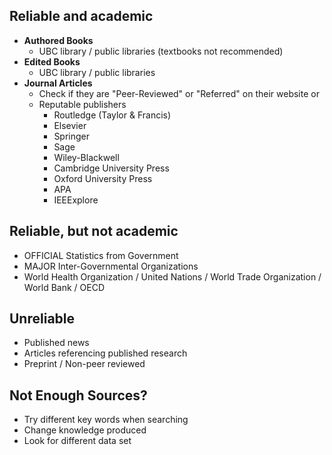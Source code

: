 ## Reliable and academic
- **Authored Books**
	- UBC library / public libraries (textbooks not recommended)
- **Edited Books**
	- UBC library / public libraries
- **Journal Articles**
	- Check if they are "Peer-Reviewed" or "Referred" on their website or
	- Reputable publishers
		- Routledge (Taylor & Francis)
		- Elsevier
		- Springer
		- Sage
		- Wiley-Blackwell
		- Cambridge University Press
		- Oxford University Press
		- APA
		- IEEExplore


## Reliable, but not academic
- OFFICIAL Statistics from Government
- MAJOR Inter-Governmental Organizations
- World Health Organization / United Nations / World Trade Organization / World Bank / OECD


## Unreliable
- Published news
- Articles referencing published research
- Preprint / Non-peer reviewed


## Not Enough Sources?
- Try different key words when searching
- Change knowledge produced
- Look for different data set